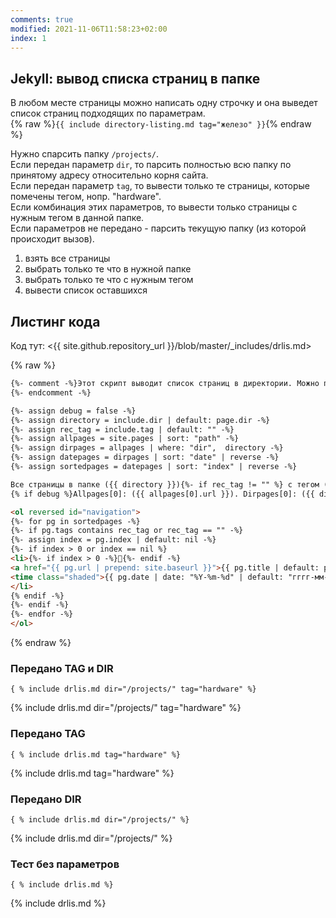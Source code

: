 ```yaml
---
comments: true
modified: 2021-11-06T11:58:23+02:00
index: 1
---
```


## Jekyll: вывод списка страниц в папке 
В любом месте страницы можно написать одну строчку и она выведет список страниц подходящих по параметрам.  
{% raw %}```{{ include directory-listing.md tag="железо" }}```{% endraw %}

Нужно спарсить папку ```/projects/```.  
Если передан параметр ```dir```, то парсить полностью всю папку по принятому адресу относительно корня сайта.  
Если передан параметр ```tag```, то вывести только те страницы, которые помечены тегом, нопр. "hardware".  
Если комбинация этих параметров, то вывести только страницы с нужным тегом в  данной папке.  
Если параметров не передано - парсить текущую папку (из которой происходит вызов).  

1. взять все страницы
2. выбрать только те что в нужной папке
3. выбрать только те что с нужным тегом
4. вывести список оставшихся

## Листинг кода
Код тут: <{{ site.github.repository_url }}/blob/master/_includes/drlis.md>

{% raw %}
``` html
{%- comment -%}Этот скрипт выводит список страниц в директории. Можно передать "dir" и "tag"
{%- endcomment -%}

{%- assign debug = false -%}
{%- assign directory = include.dir | default: page.dir -%}
{%- assign rec_tag = include.tag | default: "" -%}
{%- assign allpages = site.pages | sort: "path" -%}
{%- assign dirpages = allpages | where: "dir",  directory -%}
{%- assign datepages = dirpages | sort: "date" | reverse -%}
{%- assign sortedpages = datepages | sort: "index" | reverse -%}

Все страницы в папке ({{ directory }}){%- if rec_tag != "" %} с тегом ({{ rec_tag }}){%- endif -%}.  
{% if debug %}Allpages[0]: ({{ allpages[0].url }}). Dirpages[0]: ({{ dirpages[0].url }}){% endif -%}

<ol reversed id="navigation">
{%- for pg in sortedpages -%}
{%- if pg.tags contains rec_tag or rec_tag == "" -%}
{%- assign index = pg.index | default: nil -%}
{%- if index > 0 or index == nil %}
<li>{%- if index > 0 -%}📌{%- endif -%}
<a href="{{ pg.url | prepend: site.baseurl }}">{{ pg.title | default: pg.name }}</a> 
<time class="shaded">{{ pg.date | date: "%Y-%m-%d" | default: "гггг-мм-дд" }}</time>
</li>
{% endif -%}
{%- endif -%}
{%- endfor -%}
</ol>
```
{% endraw %}

### Передано TAG и DIR
```{ % include drlis.md dir="/projects/" tag="hardware" %}```

{% include drlis.md dir="/projects/" tag="hardware" %}

### Передано TAG
```{ % include drlis.md tag="hardware" %}```

{% include drlis.md tag="hardware" %}

### Передано DIR
```{ % include drlis.md dir="/projects/" %}```

{% include drlis.md dir="/projects/" %}

### Тест без параметров
```{ % include drlis.md %}```

{% include drlis.md %}

